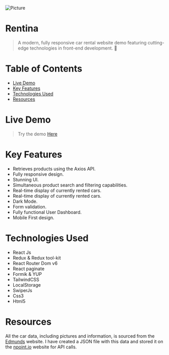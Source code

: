 
![Picture](https://imageupload.io/ib/bLVWAM1EmMQlmVs_1696007774.jpg)
# Rentina
>A modern, fully responsive car rental website demo featuring cutting-edge technologies in front-end development. 🚗

# Table of Contents
* [Live Demo](#Live-demo)
* [Key Features](#key-features)
* [Technologies Used](#technologies-used)
* [Resources](#resources)

# <a name="Live-demo">Live Demo</a>
> Try the demo <a href="https://rentina-sinac0des.netlify.app/">Here</a> 

# <a name="key-features"></a>Key Features
* Retrieves products using the Axios API.
* Fully responsive design.
* Stunning UI.
* Simultaneous product search and filtering capabilities.
* Real-time display of currently rented cars.
* Real-time display of currently rented cars.
* Dark Mode.
* Form validation.
* Fully functional User Dashboard.
* Mobile First design.

# <a name="technologies-used"></a>Technologies Used
* React Js
* Redux & Redux tool-kit
* React Router Dom v6
* React paginate
* Formik & YUP
* TailwindCSS
* LocalStorage
* SwiperJs
* Css3
* Html5

# <a name="resources"></a>Resources
All the car data, including pictures and information, is sourced from the <a href="https://www.edmunds.com/">Edmunds</a> website. I have created a JSON file with this data and stored it on the <a href="https://www.npoint.io/">npoint.io</a> website for API calls.

